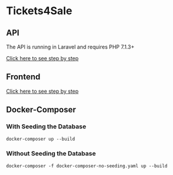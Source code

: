 # Tickets4Sale

## API
The API is running in Laravel and requires PHP 7.1.3+

[Click here to see step by step](api/README.md)
## Frontend
[Click here to see step by step](frontend/README.md)
## Docker-Composer
### With Seeding the Database
```docker-composer up --build```
### Without Seeding the Database
```docker-composer -f docker-composer-no-seeding.yaml up --build```